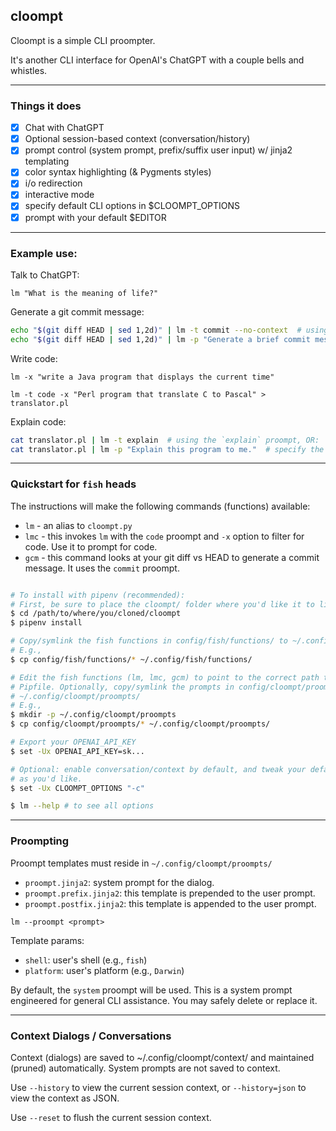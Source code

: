 ## cloompt

Cloompt is a simple CLI proompter. 

It's another CLI interface for OpenAI's ChatGPT with a couple bells and whistles.

---

### Things it does

- [x] Chat with ChatGPT
- [x] Optional session-based context (conversation/history)
- [x] prompt control (system prompt, prefix/suffix user input) w/ jinja2 templating
- [x] color syntax highlighting (& Pygments styles)
- [x] i/o redirection
- [x] interactive mode
- [x] specify default CLI options in $CLOOMPT_OPTIONS
- [x] prompt with your default $EDITOR

---

### Example use:

Talk to ChatGPT:

`lm "What is the meaning of life?"`

Generate a git commit message:

```bash
echo "$(git diff HEAD | sed 1,2d)" | lm -t commit --no-context  # using the `commit` proompt, OR:
echo "$(git diff HEAD | sed 1,2d)" | lm -p "Generate a brief commit message for provided git diff."  # specify the prompt directly
```

Write code:

`lm -x "write a Java program that displays the current time"`

`lm -t code -x "Perl program that translate C to Pascal" > translator.pl`

Explain code:

```bash
cat translator.pl | lm -t explain  # using the `explain` proompt, OR:
cat translator.pl | lm -p "Explain this program to me."  # specify the prompt directly
````

---

### Quickstart for `fish` heads

The instructions will make the following commands (functions) available:

* `lm` - an alias to `cloompt.py`
* `lmc` - this invokes `lm` with the `code` proompt and `-x` option to filter for code. 
  Use it to prompt for code.
* `gcm` - this command looks at your git diff vs HEAD to generate a commit message. It 
  uses the `commit` proompt.

```sh

# To install with pipenv (recommended):
# First, be sure to place the cloompt/ folder where you'd like it to live permanently.
$ cd /path/to/where/you/cloned/cloompt
$ pipenv install

# Copy/symlink the fish functions in config/fish/functions/ to ~/.config/fish/functions/
# E.g.,
$ cp config/fish/functions/* ~/.config/fish/functions/

# Edit the fish functions (lm, lmc, gcm) to point to the correct path to cloompt.py & 
# Pipfile. Optionally, copy/symlink the prompts in config/cloompt/proompts/ to 
# ~/.config/cloompt/proompts/
# E.g.,
$ mkdir -p ~/.config/cloompt/proompts
$ cp config/cloompt/proompts/* ~/.config/cloompt/proompts/

# Export your OPENAI_API_KEY
$ set -Ux OPENAI_API_KEY=sk...

# Optional: enable conversation/context by default, and tweak your default options 
# as you'd like.
$ set -Ux CLOOMPT_OPTIONS "-c"

$ lm --help # to see all options
```

---

### Proompting

Proompt templates must reside in `~/.config/cloompt/proompts/`

- `proompt.jinja2`: system prompt for the dialog.
- `proompt.prefix.jinja2`: this template is prepended to the user prompt.
- `proompt.postfix.jinja2`: this template is appended to the user prompt.

`lm --proompt <prompt>`

Template params:

- `shell`: user's shell (e.g., `fish`)
- `platform`: user's platform (e.g., `Darwin`)

By default, the `system` proompt will be used. This is a system prompt 
engineered for general CLI assistance. You may safely delete or replace it.

---

### Context Dialogs / Conversations

Context (dialogs) are saved to ~/.config/cloompt/context/  and maintained (pruned) 
automatically. System prompts are not saved to context.

Use `--history` to view the current session context, or `--history=json` to view the
context as JSON.

Use `--reset` to flush the current session context.
